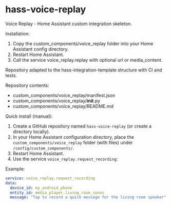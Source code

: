 # hass-voice-replay

Voice Replay - Home Assistant custom integration skeleton.

Installation:
1. Copy the custom_components/voice_replay folder into your Home Assistant config directory.
2. Restart Home Assistant.
3. Call the service voice_replay.replay with optional url or media_content.

Repository adapted to the hass-integration-template structure with CI and tests.

Repository contents:

- custom_components/voice_replay/manifest.json
- custom_components/voice_replay/__init__.py
- custom_components/voice_replay/README.md

Quick install (manual):

1. Create a GitHub repository named `hass-voice-replay` (or create a directory locally).
1. In your Home Assistant configuration directory, place the `custom_components/voice_replay` folder (with files) under `/config/custom_components/`.
1. Restart Home Assistant.
1. Use the service `voice_replay.request_recording`:

Example:

```yaml
service: voice_replay.request_recording
data:
  device_id: my_android_phone
  entity_id: media_player.living_room_sonos
  message: "Tap to record a quick message for the living room speaker"
```
